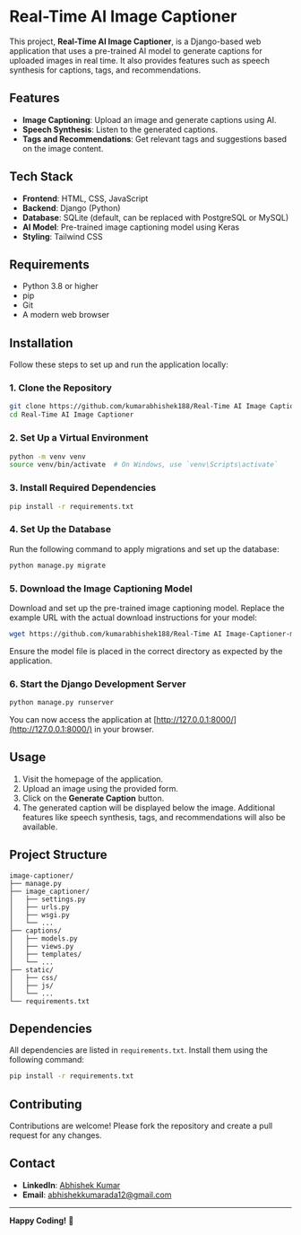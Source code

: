 # Real-Time AI Image Captioner

This project, **Real-Time AI Image Captioner**, is a Django-based web application that uses a pre-trained AI model to generate captions for uploaded images in real time. It also provides features such as speech synthesis for captions, tags, and recommendations.

## Features

- **Image Captioning**: Upload an image and generate captions using AI.
- **Speech Synthesis**: Listen to the generated captions.
- **Tags and Recommendations**: Get relevant tags and suggestions based on the image content.

## Tech Stack

- **Frontend**: HTML, CSS, JavaScript
- **Backend**: Django (Python)
- **Database**: SQLite (default, can be replaced with PostgreSQL or MySQL)
- **AI Model**: Pre-trained image captioning model using Keras
- **Styling**: Tailwind CSS

## Requirements

- Python 3.8 or higher
- pip
- Git
- A modern web browser

## Installation

Follow these steps to set up and run the application locally:

### 1. Clone the Repository

```bash
git clone https://github.com/kumarabhishek188/Real-Time AI Image Captioner.git
cd Real-Time AI Image Captioner
```

### 2. Set Up a Virtual Environment

```bash
python -m venv venv
source venv/bin/activate  # On Windows, use `venv\Scripts\activate`
```

### 3. Install Required Dependencies

```bash
pip install -r requirements.txt
```

### 4. Set Up the Database

Run the following command to apply migrations and set up the database:

```bash
python manage.py migrate
```

### 5. Download the Image Captioning Model

Download and set up the pre-trained image captioning model. Replace the example URL with the actual download instructions for your model:

```bash
wget https://github.com/kumarabhishek188/Real-Time AI Image-Captioner-model/releases/download/v1.0/model.pth
```

Ensure the model file is placed in the correct directory as expected by the application.

### 6. Start the Django Development Server

```bash
python manage.py runserver
```

You can now access the application at [http://127.0.0.1:8000/](http://127.0.0.1:8000/) in your browser.

## Usage

1. Visit the homepage of the application.
2. Upload an image using the provided form.
3. Click on the **Generate Caption** button.
4. The generated caption will be displayed below the image. Additional features like speech synthesis, tags, and recommendations will also be available.

## Project Structure

```
image-captioner/
├── manage.py
├── image_captioner/
│   ├── settings.py
│   ├── urls.py
│   ├── wsgi.py
│   └── ...
├── captions/
│   ├── models.py
│   ├── views.py
│   ├── templates/
│   └── ...
├── static/
│   ├── css/
│   ├── js/
│   └── ...
└── requirements.txt
```

## Dependencies

All dependencies are listed in `requirements.txt`. Install them using the following command:

```bash
pip install -r requirements.txt
```

## Contributing

Contributions are welcome! Please fork the repository and create a pull request for any changes.

## Contact

- **LinkedIn**: [Abhishek Kumar](https://www.linkedin.com/in/abhishek-kumar-92157823a/)
- **Email**: [abhishekkumarada12@gmail.com](mailto:abhishekkumarada12@gmail.com)

---

**Happy Coding!** 🎉
